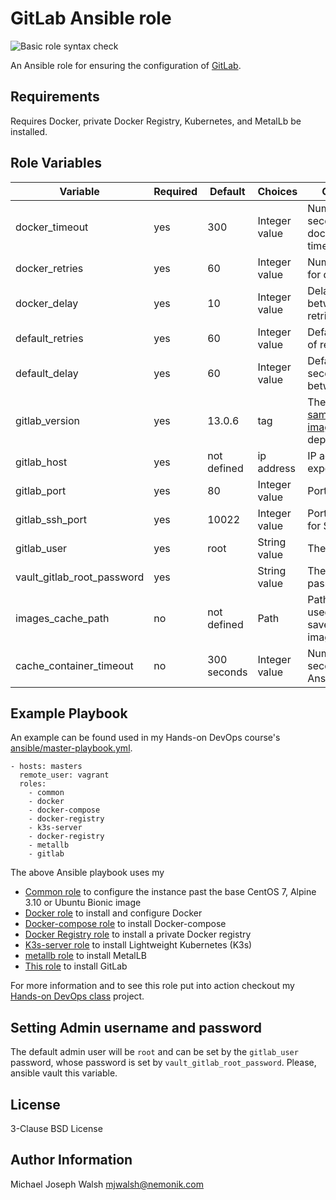 # GitLab Ansible role

![Basic role syntax check](https://github.com/nemonik/gitlab-role/workflows/Basic%20role%20syntax%20check/badge.svg)

An Ansible role for ensuring the configuration of [GitLab](https://about.gitlab.com/).

## Requirements

Requires Docker, private Docker Registry, Kubernetes, and MetalLb be installed.

## Role Variables

| Variable                   | Required | Default               | Choices             | Comments                                                                                   |
|----------------------------|----------|-----------------------|---------------------|--------------------------------------------------------------------------------------------|
| docker_timeout             | yes      | 300                   | Integer value       | Number of seconds before docker pull timeout                                               |
| docker_retries             | yes      | 60                    | Integer value       | Number of tries for docker pull                                                            |
| docker_delay               | yes      | 10                    | Integer value       | Delay in seconds between pull retries                                                      |
| default_retries            | yes      | 60                    | Integer value       | Default number of retries                                                                  |
| default_delay              | yes      | 60                    | Integer value       | Default delay in seconds between retries                                                   |
| gitlab_version             | yes      | 13.0.6                | tag                 | The [sameersbn/gitlab image](https://hub.docker.com/r/sameersbn/gitlab/tags) tag to deploy |
| gitlab_host                | yes      | not defined           | ip address          | IP address to expose as                                                                    |
| gitlab_port                | yes      | 80                    | Integer value       | Port to listen on                                                                          |
| gitlab_ssh_port            | yes      | 10022                 | Integer value       | Port to listen on for SSH                                                                  |
| gitlab_user                | yes      | root                  | String value        | The admin user                                                                             | 
| vault_gitlab_root_password | yes      |                       | String value        | The admin password                                                                         |           
| images_cache_path          | no       | not defined           | Path                | Path to folder used to cache saved Docker images                                           |
| cache_container_timeout    | no       | 300 seconds           | Integer value       | Number of seconds before Ansible times out                                                 |

## Example Playbook

An example can be found used in my Hands-on DevOps course's [ansible/master-playbook.yml](https://github.com/nemonik/hands-on-DevOps/blob/master/ansible/master-playbook.yml).

```
- hosts: masters
  remote_user: vagrant
  roles:
    - common
    - docker
    - docker-compose
    - docker-registry
    - k3s-server
    - docker-registry
    - metallb
    - gitlab
```


The above Ansible playbook uses my

- [Common role](https://github.com/nemonik/common-role) to configure the instance past the base CentOS 7, Alpine 3.10 or Ubuntu Bionic image
- [Docker role](https://github.com/nemonik/docker-role) to install and configure Docker
- [Docker-compose role](https://github.com/nemonik/docker-compose-role) to install Docker-compose
- [Docker Registry role](https://github.com/nemonik/docker-registry-role) to install a private Docker registry
- [K3s-server role](https://github.com/nemonik/k3s-server-role) to install Lightweight Kubernetes (K3s)
- [metallb role](https://github.com/nemonik/metallb-role) to install MetalLB
- [This role](https://github.com/nemonik/gitlab-role) to install GitLab

For more information and to see this role put into action checkout my [Hands-on DevOps class](https://github.com/nemonik/hands-on-DevOps) project.

## Setting Admin username and password

The default admin user will be `root` and can be set by the `gitlab_user` password, whose password is set by `vault_gitlab_root_password`.  Please, ansible vault this variable.

## License

3-Clause BSD License

## Author Information

Michael Joseph Walsh <mjwalsh@nemonik.com>
